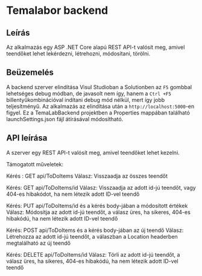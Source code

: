 # Temalabor backend

## Leírás

Az alkalmazás egy ASP .NET Core alapú REST API-t valósít meg, amivel teendőket lehet lekérdezni, létrehozni, módosítani, törölni.

## Beüzemelés

A backend szerver elindítása Visul Studioban a Solutionben az `F5` gombbal lehetséges debug módban, de javasolt nem így, hanem a `Ctrl +F5` billentyűkombinációval indítani debug mód nélkül, mert így jobb teljesítményű.
Az alkalmazás az elindítása után a `http://localhost:5000`-en figyel. Ez a TemaLabBackend projektben a Properties mappában található launchSettings.json fájl átírásával módosítható.

## API leírása

A szerver egy REST API-t valósít meg, amivel teendőket lehet kezelni.

Támogatott műveletek:

Kérés : GET api/ToDoItems    Válasz: Visszaadja az összes teendőt

Kérés: GET api/ToDoItems/id     Válasz: Visszaadja az adott id-jú teendőt, vagy 404-es hibakódot, ha nem létezik adott ID-vel teendő

Kérés: PUT api/ToDoItems/id és a kérés body-jában a módosított értékek  Válasz: Módosítja az adott id-jú teendőt, a válasz üres, ha sikeres, 404-es hibakódú, ha nem létezik adott ID-vel teendő

Kérés: POST api/ToDoItems és a kérés body-jában az új teendő    Válasz: Létrehozza az adott id-jú teendőt, a válaszban a Location headerben megtalálható az új teendő

Kérés: DELETE api/ToDoItems/id     Válasz: Törli az adott id-jú teendőt, a válasz üres, ha sikeres, 404-es hibakódú, ha nem létezik adott ID-vel teendő